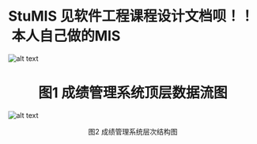 # StuMIS 见软件工程课程设计文档呗！！  本人自己做的MIS
![alt text](https://github.com/erichhhhho/StuMIS/blob/master/image.png)
# <center>图1 成绩管理系统顶层数据流图</center>

![alt text](https://github.com/erichhhhho/StuMIS/blob/master/2.png)
<center>图2 成绩管理系统层次结构图</center>
